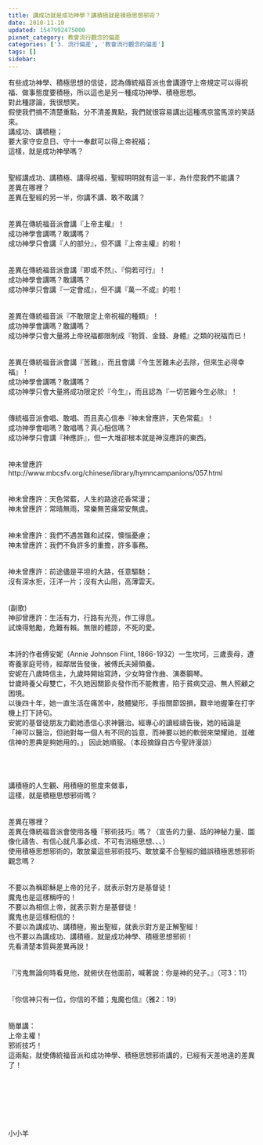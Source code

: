 ```yaml
---
title: 講成功就是成功神學？講積極就是積極思想邪術？
date: 2010-11-10
updated: 1547992475000
pixnet_category: 教會流行觀念的偏差
categories: ['3. 流行偏差', '教會流行觀念的偏差']
tags: []
sidebar: 
---
```


<p>有些成功神學、積極思想的信徒，認為傳統福音派也會講遵守上帝規定可以得祝福、做事態度要積極，所以這也是另一種成功神學、積極思想。<br/>對此種謬論，我很想笑。<br/>假使我們搞不清楚重點，分不清差異點，我們就很容易講出這種馮京當馬涼的笑話來。<br/><!--more-->講成功、講積極；<br/>要大家守安息日、守十一奉獻可以得上帝祝福；<br/>這樣，就是成功神學嗎？<br/><br/><br/>聖經講成功、講積極、講得祝福，聖經明明就有這一半，為什麼我們不能講？<br/>差異在哪裡？<br/>差異在聖經的另一半，你講不講、敢不敢講？<br/><br/><br/>差異在傳統福音派會講『上帝主權』！<br/>成功神學會講嗎？敢講嗎？<br/>成功神學只會講『人的部分』，但不講『上帝主權』的啦！<br/><br/><br/>差異在傳統福音派會講『即或不然』、『倘若可行』！<br/>成功神學會講嗎？敢講嗎？<br/>成功神學只會講『一定會成』，但不講『萬一不成』的啦！<br/><br/><br/>差異在傳統福音派『不敢限定上帝祝福的種類』！<br/>成功神學會講嗎？敢講嗎？<br/>成功神學只會大量將上帝祝福都限制成『物質、金錢、身體』之類的祝福而已！<br/><br/><br/>差異在傳統福音派會講『苦難』，而且會講『今生苦難未必去除，但來生必得幸福』！<br/>成功神學會講嗎？敢講嗎？<br/>成功神學只會大量將成功限定於『今生』，而且認為『一切苦難今生必除』！<br/><br/><br/>傳統福音派會唱、敢唱、而且真心信奉『神未曾應許，天色常藍』！<br/>成功神學會唱嗎？敢唱嗎？真心相信嗎？<br/>成功神學只會講『神應許』，但一大堆卻根本就是神沒應許的東西。<br/><br/><br/>神未曾應許<br/>http://www.mbcsfv.org/chinese/library/hymncampanions/057.html<br/><br/><br/>神未曾應許：天色常藍，人生的路途花香常漫；<br/>神未曾應許：常晴無雨，常樂無苦痛常安無虞。<br/><br/><br/>神未曾應許：我們不遇苦難和試探，懊惱憂慮；<br/>神未曾應許：我們不負許多的重擔，許多事務。<br/><br/><br/>神未曾應許：前途儘是平坦的大路，任意驅馳；<br/>沒有深水拒，汪洋一片；沒有大山阻，高薄雲天。<br/><br/><br/>(副歌) <br/>神卻曾應許：生活有力，行路有光亮，作工得息。<br/>試煉得勉勵，危難有賴。無限的體諒，不死的愛。<br/><br/><br/>本詩的作者傅安妮（Annie Johnson Flint,  1866-1932）一生坎坷，三歲喪母，遭寄養家庭苛待，經鄰居告發後，被傅氏夫婦領養。<br/>安妮在八歲時信主，九歲時開始寫詩，少女時曾作曲、演奏鋼琴。<br/>廿歲時養父母雙亡，不久她因關節炎發作而不能教書，陷于貧病交迫、無人照顧之困境。<br/>以後四十年，她一直生活在痛苦中，肢體變形，手指關節毀損，艱辛地握筆在打字機上打下詩句。<br/>安妮的基督徒朋友力勸她憑信心求神醫治。經專心的讀經禱告後，她的結論是<br/>「神可以醫治，但祂對每一個人有不同的旨意，而神要以她的軟弱來榮耀祂，並確信神的恩典是夠她用的。」 因此她順服。（本段摘錄自古今聖詩漫談）<br/><br/><br/><br/><br/>講積極的人生觀、用積極的態度來做事，<br/>這樣，就是積極思想邪術嗎？<br/><br/><br/>差異在哪裡？<br/>差異在傳統福音派會使用各種『邪術技巧』嗎？（宣告的力量、話的神秘力量、圖像化禱告、有信心就凡事必成、不可有消極思想、、、）<br/>使用積極思想邪術的，敢放棄這些邪術技巧、敢放棄不合聖經的錯誤積極思想邪術觀念嗎？<br/><br/><br/>不要以為稱耶穌是上帝的兒子，就表示對方是基督徒！<br/>魔鬼也是這樣稱呼的！<br/>不要以為相信上帝，就表示對方是基督徒！<br/>魔鬼也是這樣相信的！<br/>不要以為講成功、講積極，搬出聖經，就表示對方是正解聖經！<br/>也不要以為講成功、講積極，就是成功神學、積極思想邪術！<br/>先看清楚本質與差異再說！<br/><br/><br/>『污鬼無論何時看見他，就俯伏在他面前，喊著說：你是神的兒子。』（可3：11）<br/><br/><br/>『你信神只有一位，你信的不錯；鬼魔也信』（雅2：19）<br/><br/><br/>簡單講：<br/>上帝主權！<br/>邪術技巧！<br/>這兩點，就使傳統福音派和成功神學、積極思想邪術講的，已經有天差地遠的差異了！<br/><br/><br/><br/><br/><br/><br/><br/>小小羊</p>